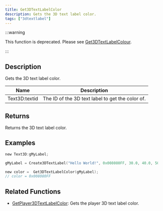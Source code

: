 ```yaml
---
title: Get3DTextLabelColor
description: Gets the 3D text label color.
tags: ["3dtextlabel"]
---
```


:::warning

This function is deprecated. Please see [Get3DTextLabelColour](Get3DTextLabelColour).

:::

## Description

Gets the 3D text label color.

| Name          | Description                                      |
| ------------- | ------------------------------------------------ |
| Text3D:textid | The ID of the 3D text label to get the color of. |

## Returns

Returns the 3D text label color.

## Examples

```c
new Text3D:gMyLabel;

gMyLabel = Create3DTextLabel("Hello World!", 0x008080FF, 30.0, 40.0, 50.0, 40.0, 0, false);

new color =  Get3DTextLabelColor(gMyLabel);
// color = 0x008080FF
```

## Related Functions

- [GetPlayer3DTextLabelColor](GetPlayer3DTextLabelColor): Gets the player 3D text label color.

